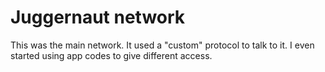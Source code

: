 # Juggernaut network
This was the main network. It used a "custom" protocol to talk to it. I even started
using app codes to give different access.
